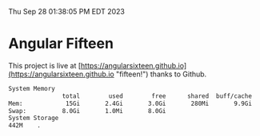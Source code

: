 Thu Sep 28 01:38:05 PM EDT 2023

# Angular Fifteen


This project is live at [https://angularsixteen.github.io](https://angularsixteen.github.io "fifteen!") thanks to Github.

```bash
System Memory
               total        used        free      shared  buff/cache   available
Mem:            15Gi       2.4Gi       3.0Gi       280Mi       9.9Gi        12Gi
Swap:          8.0Gi       1.0Mi       8.0Gi
System Storage
442M	.
```
